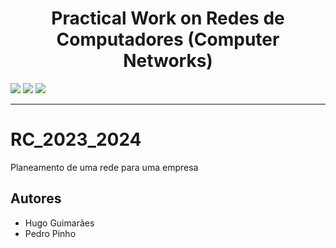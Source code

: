 <h1 align="center">Practical Work on Redes de Computadores (Computer Networks)</h1>

<p>
  <img src="http://img.shields.io/static/v1?style=for-the-badge&label=School%20year&message=2023/2024&color=sucess"/>
  <img src="http://img.shields.io/static/v1?style=for-the-badge&label=Discipline&message=RC&color=sucess"/>
  <img src="http://img.shields.io/static/v1?style=for-the-badge&label=Grade&message=19.1&color=sucess"/>
</p>


---


# RC_2023_2024
Planeamento de uma rede para uma empresa

## Autores
* Hugo Guimarães
* Pedro Pinho
